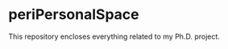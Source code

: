 periPersonalSpace
=================

This repository encloses everything related to my Ph.D. project.
